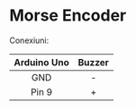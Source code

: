 # Morse Encoder

Conexiuni:

| Arduino Uno | Buzzer |
|:-----------:|:------:|
|     GND     |    -   |
|    Pin 9    |    +   |

